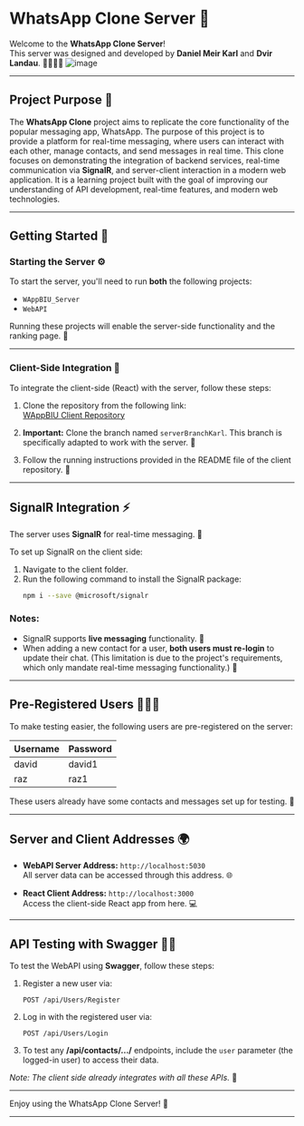 # WhatsApp Clone Server 📱

Welcome to the **WhatsApp Clone Server**!  
This server was designed and developed by **Daniel Meir Karl** and **Dvir Landau**. 👨‍💻👨‍💻
![image](https://github.com/user-attachments/assets/bd4cf0c9-fa89-420b-a4fb-0e462779a9d8)

---

## Project Purpose 🎯

The **WhatsApp Clone** project aims to replicate the core functionality of the popular messaging app, WhatsApp. The purpose of this project is to provide a platform for real-time messaging, where users can interact with each other, manage contacts, and send messages in real time. This clone focuses on demonstrating the integration of backend services, real-time communication via **SignalR**, and server-client interaction in a modern web application. It is a learning project built with the goal of improving our understanding of API development, real-time features, and modern web technologies.

---

## Getting Started 🚀

### Starting the Server ⚙️

To start the server, you'll need to run **both** the following projects:  
- `WAppBIU_Server`  
- `WebAPI`  

Running these projects will enable the server-side functionality and the ranking page. 🎯

---

### Client-Side Integration 🔌

To integrate the client-side (React) with the server, follow these steps:

1. Clone the repository from the following link:  
   [WAppBIU Client Repository](https://github.com/danielkarl888/WAppBIU/tree/serverBranchKarl)  

2. **Important:** Clone the branch named `serverBranchKarl`. This branch is specifically adapted to work with the server. 🔑

3. Follow the running instructions provided in the README file of the client repository. 📝

---

## SignalR Integration ⚡

The server uses **SignalR** for real-time messaging. 💬  

To set up SignalR on the client side:  
1. Navigate to the client folder.  
2. Run the following command to install the SignalR package:  
   ```bash
   npm i --save @microsoft/signalr
   ```

### Notes:  
- SignalR supports **live messaging** functionality. 🔴  
- When adding a new contact for a user, **both users must re-login** to update their chat. (This limitation is due to the project's requirements, which only mandate real-time messaging functionality.) 🔄

---

## Pre-Registered Users 🧑‍🤝‍🧑

To make testing easier, the following users are pre-registered on the server:  

| Username | Password |  
|----------|----------|  
| david    | david1   |  
| raz      | raz1     |  

These users already have some contacts and messages set up for testing. 🧪

---

## Server and Client Addresses 🌍

- **WebAPI Server Address:** `http://localhost:5030`  
  All server data can be accessed through this address. 🌐  

- **React Client Address:** `http://localhost:3000`  
  Access the client-side React app from here. 💻

---

## API Testing with Swagger 🧑‍🔬

To test the WebAPI using **Swagger**, follow these steps:  

1. Register a new user via:  
   ```  
   POST /api/Users/Register  
   ```  
2. Log in with the registered user via:  
   ```  
   POST /api/Users/Login  
   ```  
3. To test any **/api/contacts/.../** endpoints, include the `user` parameter (the logged-in user) to access their data.  

_Note: The client side already integrates with all these APIs._ 🔄  

---

Enjoy using the WhatsApp Clone Server! 🎉

---
